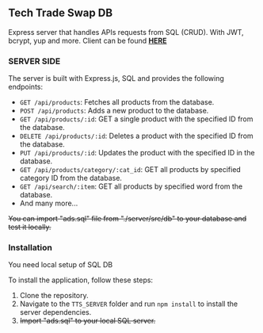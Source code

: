 ## Tech Trade Swap DB

Express server that handles APIs requests from SQL (CRUD). With JWT, bcrypt, yup and more. Client can be found **[HERE](https://github.com/dkumza/tts_client)**

### SERVER SIDE

The server is built with Express.js, SQL and provides the following endpoints:

-  `GET /api/products`: Fetches all products from the database.
-  `POST /api/products`: Adds a new product to the database.
-  `GET /api/products/:id`: GET a single product with the specified ID from the database.
-  `DELETE /api/products/:id`: Deletes a product with the specified ID from the database.
-  `PUT /api/products/:id`: Updates the product with the specified ID in the database.
-  `GET /api/products/category/:cat_id`: GET all products by specified category ID from the database.
-  `GET /api/search/:item`: GET all products by specified word from the database.
-  And many more...

~~You can import "ads.sql" file from "./server/src/db" to your database and test it locally.~~

### Installation

You need local setup of SQL DB <br>

To install the application, follow these steps:

1. Clone the repository.
2. Navigate to the `TTS_SERVER` folder and run `npm install` to install the server dependencies.
3. ~~Import "ads.sql" to your local SQL server.~~
